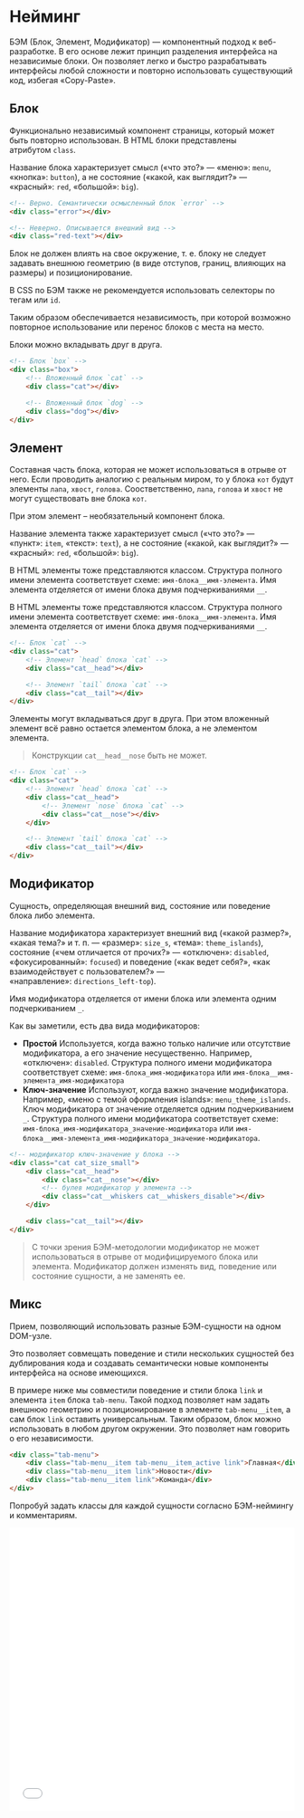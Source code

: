 # Нейминг

БЭМ (Блок, Элемент, Модификатор) — компонентный подход к веб-разработке. В его основе лежит принцип разделения интерфейса на независимые блоки. Он позволяет легко и быстро разрабатывать интерфейсы любой сложности и повторно использовать существующий код, избегая «Copy-Paste».

## Блок

Функционально независимый компонент страницы, который может быть повторно использован. В HTML блоки представлены атрибутом `class`.

Название блока характеризует смысл («что это?» — «меню»: `menu`, «кнопка»: `button`), а не состояние («какой, как выглядит?» — «красный»: `red`, «большой»: `big`).

```html
<!-- Верно. Семантически осмысленный блок `error` -->
<div class="error"></div>

<!-- Неверно. Описывается внешний вид -->
<div class="red-text"></div>
```

Блок не должен влиять на свое окружение, т. е. блоку не следует задавать внешнюю геометрию (в виде отступов, границ, влияющих на размеры) и позиционирование.

В CSS по БЭМ также не рекомендуется использовать селекторы по тегам или `id`.

Таким образом обеспечивается независимость, при которой возможно повторное использование или перенос блоков с места на место.

Блоки можно вкладывать друг в друга.

```html
<!-- Блок `box` -->
<div class="box">
	<!-- Вложенный блок `cat` -->
	<div class="cat"></div>

	<!-- Вложенный блок `dog` -->
	<div class="dog"></div>
</div>
```

## Элемент
Составная часть блока, которая не может использоваться в отрыве от него. Если проводить аналогию с реальным миром, то у блока `кот` будут элементы `лапа`, `хвост`, `голова`. Соостветственно, `лапа`, `голова` и `хвост` не могут существовать вне блока `кот`.

При этом элемент – необязательный компонент блока.

Название элемента также характеризует смысл («что это?» — «пункт»: `item`, «текст»: `text`), а не состояние («какой, как выглядит?» — «красный»: `red`, «большой»: `big`).

В HTML элементы тоже представляются классом. Структура полного имени элемента соответствует схеме: `имя-блока__имя-элемента`. Имя элемента отделяется от имени блока двумя подчеркиваниями `__`.

В HTML элементы тоже представляются классом. Структура полного имени элемента соответствует схеме: `имя-блока__имя-элемента`. Имя элемента отделяется от имени блока двумя подчеркиваниями `__`.

```html
<!-- Блок `cat` -->
<div class="cat">
	<!-- Элемент `head` блока `cat` -->
	<div class="cat__head"></div>

	<!-- Элемент `tail` блока `cat` -->
	<div class="cat__tail"></div>
</div>
```

Элементы могут вкладываться друг в друга. При этом вложенный элемент всё равно остается элементом блока, а не элементом элемента. 

> Конструкции `cat__head__nose` быть не может.

```html
<!-- Блок `cat` -->
<div class="cat">
	<!-- Элемент `head` блока `cat` -->
	<div class="cat__head">
		<!-- Элемент `nose` блока `cat` -->
		<div class="cat__nose"></div>
	</div>

	<!-- Элемент `tail` блока `cat` -->
	<div class="cat__tail"></div>
</div>
```

## Модификатор

Cущность, определяющая внешний вид, состояние или поведение блока либо элемента.

Название модификатора характеризует внешний вид («какой размер?», «какая тема?» и т. п. — «размер»: `size_s`, «тема»: `theme_islands`), состояние («чем отличается от прочих?» — «отключен»: `disabled`, «фокусированный»: `focused`) и поведение («как ведет себя?», «как взаимодействует с пользователем?» — «направление»: `directions_left-top`).

Имя модификатора отделяется от имени блока или элемента одним подчеркиванием `_`.

Как вы заметили, есть два вида модификаторов:

- **Простой**
Используется, когда важно только наличие или отсутствие модификатора, а его значение несущественно. Например, «отключен»: `disabled`.
Структура полного имени модификатора соответствует схеме: `имя-блока_имя-модификатора` или `имя-блока__имя-элемента_имя-модификатора`
- **Ключ-значение**
Используют, когда важно значение модификатора. Например, «меню с темой оформления islands»: `menu_theme_islands`. Ключ модификатора от значение отделяется одним подчеркиванием `_`. 
Структура полного имени модификатора соответствует схеме: `имя-блока_имя-модификатора_значение-модификатора` или `имя-блока__имя-элемента_имя-модификатора_значение-модификатора`.

```html
<!-- модификатор ключ-значение у блока -->
<div class="cat cat_size_small">
	<div class="cat__head">
		<div class="cat__nose"></div>
		<!-- булев модификатор у элемента -->
		<div class="cat__whiskers cat__whiskers_disable"></div>
	</div>

	<div class="cat__tail"></div>
</div>
```

> С точки зрения БЭМ-методологии модификатор не может использоваться в отрыве от модифицируемого блока или элемента. Модификатор должен изменять вид, поведение или состояние сущности, а не заменять ее.

## Микс

Прием, позволяющий использовать разные БЭМ-сущности на одном DOM-узле.

Это позволяет совмещать поведение и стили нескольких сущностей без дублирования кода и создавать семантически новые компоненты интерфейса на основе имеющихся.

В примере ниже мы совместили поведение и стили блока `link` и элемента `item` блока `tab-menu`. Такой подход позволяет нам задать внешнюю геометрию и позиционирование в элементе `tab-menu__item`, а сам блок `link` оставить универсальным. Таким образом, блок можно использовать в любом другом окружении. Это позволяет нам говорить о его независимости.

```html
<div class="tab-menu">
	<div class="tab-menu__item tab-menu__item_active link">Главная</div>
	<div class="tab-menu__item link">Новости</div>
	<div class="tab-menu__item link">Команда</div>
</div>
```

Попробуй задать классы для каждой сущности согласно БЭМ-неймингу и комментариям.

<iframe height='500' scrolling='no' title='Нейминг. Задание 1' src='//codepen.io/bem_design/embed/c5e063fcec26185979811b63556f67f5/?height=265&theme-id=0&default-tab=html,result&embed-version=2&editable=true' frameborder='no' allowtransparency='true' allowfullscreen='true' style='width: 100%;'>See the Pen <a href='https://codepen.io/bem_design/pen/c5e063fcec26185979811b63556f67f5/'>Нейминг. Задание 1</a> by BEM DESIGN (<a href='https://codepen.io/bem_design'>@bem_design</a>) on <a href='https://codepen.io'>CodePen</a>.
</iframe>